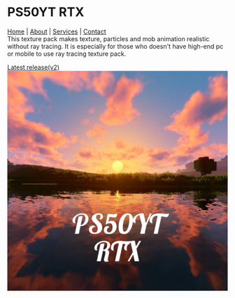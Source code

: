# PS50YT RTX

[Home](/) | [About](abo) | [Services](services/) | [Contact](contact/)
<br>
This texture pack makes texture, particles and mob animation realistic without ray tracing. It is especially for those who doesn't have high-end pc or mobile to use ray tracing texture pack.

<a href='https://github.com/PS50YT/PS50YT-RTX/releases/tag/realistic'>Latest release(v2)</a>
<img src="https://github.com/PS50YT/PS50YT-RTX/blob/main/inshot_20230528_063406795.jpg" alt="Description of image">
